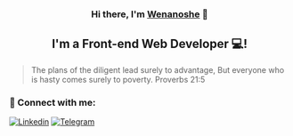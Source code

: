 <!-- <img src="https://github.com/wenanoshe/wenanoshe/assets/78445203/a3d604cb-3507-4bb7-a714-07d610d6fe87" alt="Braider Perez banner, wenanoshe" > -->

<h3 align="center">
Hi there, I'm <a href="https://wenanoshe.vercel.app/" target="_blank" rel="noreferrer">Wenanoshe</a> 👋
</h3>
<h2 align="center">
I'm a Front-end Web Developer 💻!
</h2>

> The plans of the diligent lead surely to advantage,
> But everyone who is hasty comes surely to poverty.
> Proverbs 21:5

### 🤝 Connect with me:
<a target="_blank" href="linkedin.com/in/braider-andrey-perez-perez-7b09a2205/"><img src="https://img.shields.io/badge/LinkedIn-0077B5?style=for-the-badge&logo=linkedin&logoColor=white" alt="Linkedin"></a>
<a target="_blank" href="https://t.me/wenanoshe"><img src="https://img.shields.io/badge/Telegram-2CA5E0?style=for-the-badge&logo=telegram&logoColor=white" alt="Telegram"></a>
